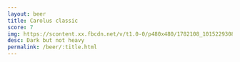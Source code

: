 ```yaml
---
layout: beer
title: Carolus classic
score: 7
img: https://scontent.xx.fbcdn.net/v/t1.0-0/p480x480/1782108_10152293087803745_1558065696_n.jpg?oh=9f460a2f7e51e30b330aae77c57064de&oe=588B7185
desc: Dark but not heavy
permalink: /beer/:title.html
---
```


